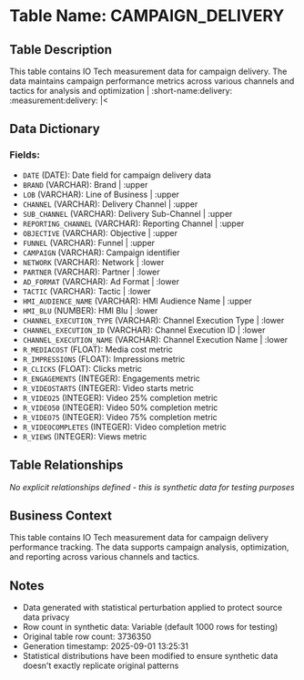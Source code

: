 # Table Name: CAMPAIGN_DELIVERY

## Table Description
This table contains IO Tech measurement data for campaign delivery. The data maintains campaign performance metrics across various channels and tactics for analysis and optimization | :short-name:delivery: :measurement:delivery: |<

## Data Dictionary

### Fields:

- `DATE` (DATE): Date field for campaign delivery data
- `BRAND` (VARCHAR): Brand | :upper
- `LOB` (VARCHAR): Line of Business | :upper
- `CHANNEL` (VARCHAR): Delivery Channel | :upper
- `SUB_CHANNEL` (VARCHAR): Delivery Sub-Channel | :upper
- `REPORTING_CHANNEL` (VARCHAR): Reporting Channel | :upper
- `OBJECTIVE` (VARCHAR): Objective | :upper
- `FUNNEL` (VARCHAR): Funnel | :upper
- `CAMPAIGN` (VARCHAR): Campaign identifier
- `NETWORK` (VARCHAR): Network | :lower
- `PARTNER` (VARCHAR): Partner | :lower
- `AD_FORMAT` (VARCHAR): Ad Format | :lower
- `TACTIC` (VARCHAR): Tactic | :lower
- `HMI_AUDIENCE_NAME` (VARCHAR): HMI Audience Name | :upper
- `HMI_BLU` (NUMBER): HMI Blu | :lower
- `CHANNEL_EXECUTION_TYPE` (VARCHAR): Channel Execution Type | :lower
- `CHANNEL_EXECUTION_ID` (VARCHAR): Channel Execution ID | :lower
- `CHANNEL_EXECUTION_NAME` (VARCHAR): Channel Execution Name | :lower
- `R_MEDIACOST` (FLOAT): Media cost metric
- `R_IMPRESSIONS` (FLOAT): Impressions metric
- `R_CLICKS` (FLOAT): Clicks metric
- `R_ENGAGEMENTS` (INTEGER): Engagements metric
- `R_VIDEOSTARTS` (INTEGER): Video starts metric
- `R_VIDEO25` (INTEGER): Video 25% completion metric
- `R_VIDEO50` (INTEGER): Video 50% completion metric
- `R_VIDEO75` (INTEGER): Video 75% completion metric
- `R_VIDEOCOMPLETES` (INTEGER): Video completion metric
- `R_VIEWS` (INTEGER): Views metric

## Table Relationships
*No explicit relationships defined - this is synthetic data for testing purposes*

## Business Context
This table contains IO Tech measurement data for campaign delivery performance tracking. The data supports campaign analysis, optimization, and reporting across various channels and tactics.

## Notes
- Data generated with statistical perturbation applied to protect source data privacy
- Row count in synthetic data: Variable (default 1000 rows for testing)
- Original table row count: 3736350
- Generation timestamp: 2025-09-01 13:25:31
- Statistical distributions have been modified to ensure synthetic data doesn't exactly replicate original patterns

